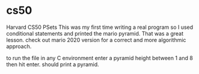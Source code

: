 # cs50
Harvard CS50 PSets 
This was my first time writing a real program so I used conditional statements and printed the mario pyramid.
That was a great lesson. check out mario 2020 version for a correct and more algorithmic approach. 

to run the file in any C environment
enter a pyramid height between 1 and 8 
then hit enter.
should print a pyramid.
